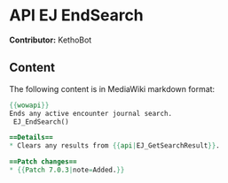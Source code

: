 # API EJ EndSearch

**Contributor:** KethoBot

## Content

The following content is in MediaWiki markdown format:

```mediawiki
{{wowapi}}
Ends any active encounter journal search.
 EJ_EndSearch()

==Details==
* Clears any results from {{api|EJ_GetSearchResult}}.

==Patch changes==
* {{Patch 7.0.3|note=Added.}}
```
